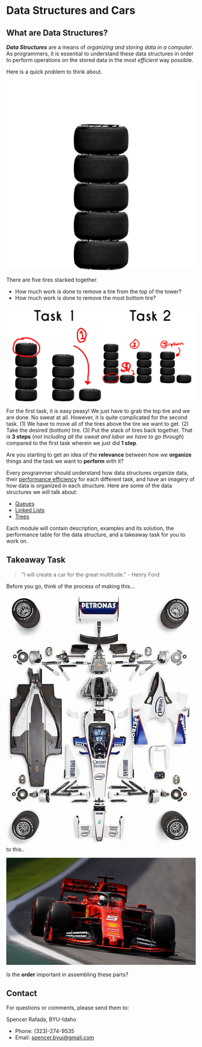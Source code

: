 # Data Structures and Cars

**What are Data Structures?**
-
***Data Structures*** are a means of *organizing and storing data in a computer*. As programmers, it is essential to understand these data structures in order to perform operations on the stored data in the *most efficient* way possible.

Here is a quick problem to think about. 

![An image of five tires stacked together](images/tires-00.jpg)

There are five tires stacked together. 
- How much work is done to remove a tire from the top of the tower?
- How much work is done to remove the most bottom tire?

![An image of tires and work](images/tires-01.jpg)

For the first task, it is easy peasy! We just have to grab the top tire and we are done. No sweat at all. However, it is quite complicated for the second task. (1) We have to move all of the tires above the tire we want to get. (2) Take the desired (bottom) tire. (3) Put the stack of tires back together. That is **3 steps** (*not including all the sweat and labor we have to go through*) compared to the first task wherein we just did **1 step**.

Are you starting to get an idea of the **relevance** between how we **organize** things and the task we want to **perform** with it?

Every programmer should understand how data structures organize data, their [performance efficiency](0.5-performance.md) for each different task, and have an imagery of how data is organized in each structure. Here are some of the data structures we will talk about:
- [Queues](1-queue.md)
- [Linked Lists](2-linkedlist.md)
- [Trees](3-trees.md)

Each module will contain description, examples  and its solution, the performance table for the data structure, and a takeaway task for you to work on.

Takeaway Task
-
> "I will create a car for the great multitude." - Henry Ford

Before you go, think of the process of making this...

![car parts](images/car-00.jpg)
to this..

![car](images/car-01.jpg)

Is the **order** important in assembling these parts?

## Contact

For questions or comments, please send them to:

Spencer Rafada, BYU-Idaho

* Phone: (323)-274-9535
* Email: spencer.byui@gmail.com